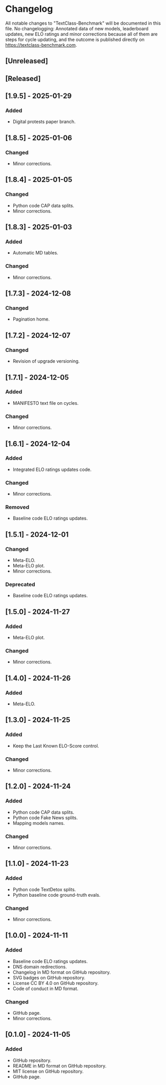 # Changelog
All notable changes to "TextClass-Benchmark" will be documented in this file. No changelogging: Annotated data of new models, leaderboard updates, new ELO ratings and minor corrections because all of them are steps for cycle updating, and the outcome is published directly on https://textclass-benchmark.com.

## [Unreleased]

## [Released]

## [1.9.5] - 2025-01-29
### Added
- Digital protests paper branch.

## [1.8.5] - 2025-01-06
### Changed
- Minor corrections.

## [1.8.4] - 2025-01-05
### Changed
- Python code CAP data splits.
- Minor corrections.

## [1.8.3] - 2025-01-03
### Added
- Automatic MD tables.
### Changed
- Minor corrections.

## [1.7.3] - 2024-12-08
### Changed
- Pagination home.

## [1.7.2] - 2024-12-07
### Changed
- Revision of upgrade versioning.

## [1.7.1] - 2024-12-05
### Added
- MANIFESTO text file on cycles.
### Changed
- Minor corrections.

## [1.6.1] - 2024-12-04
### Added
- Integrated ELO ratings updates code.
### Changed
- Minor corrections.
### Removed
- Baseline code ELO ratings updates.

## [1.5.1] - 2024-12-01
### Changed
- Meta-ELO.
- Meta-ELO plot.
- Minor corrections.
### Deprecated
- Baseline code ELO ratings updates.

## [1.5.0] - 2024-11-27
### Added
- Meta-ELO plot.
### Changed
- Minor corrections.

## [1.4.0] - 2024-11-26
### Added
- Meta-ELO.

## [1.3.0] - 2024-11-25
### Added
- Keep the Last Known ELO-Score control.
### Changed
- Minor corrections.

## [1.2.0] - 2024-11-24
### Added
- Python code CAP data splits.
- Python code Fake News splits.
- Mapping models names.
### Changed
- Minor corrections.

## [1.1.0] - 2024-11-23
### Added
- Python code TextDetox splits.
- Python baseline code ground-truth evals.
### Changed
- Minor corrections.

## [1.0.0] - 2024-11-11
### Added
- Baseline code ELO ratings updates.
- DNS domain redirections.
- Changelog in MD format on GitHub repository.
- SVG badges on GitHub repository.
- License CC BY 4.0 on GitHub repository.
- Code of conduct in MD format.
### Changed
- GitHub page.
- Minor corrections.

## [0.1.0] - 2024-11-05
### Added
- GitHub repository.
- README in MD format on GitHub repository.
- MIT license on GitHub repository.
- GitHub page.
